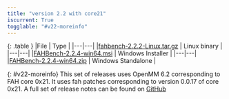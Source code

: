 ```yaml
---
title: "version 2.2 with core21"
iscurrent: True
togglable: "#v22-moreinfo"
---
```


{: .table }
|File | Type  |
|---|---|
|[fahbench-2.2.2-Linux.tar.gz](https://github.com/pandegroup/fahbench/releases/download/2.2.1/fahbench-2.2.2-Linux.tar.gz) | Linux binary |
|---|---|
|[FAHBench-2.2.4-win64.msi](https://github.com/pandegroup/fahbench/releases/download/2.2.1/FAHBench-2.2.4-win64.msi) | Windows Installer |
|---|---|
|[FAHBench-2.2.4-win64.zip](https://github.com/pandegroup/fahbench/releases/download/2.2.1/FAHBench-2.2.4-win64.zip) | Windows Standalone |

{: #v22-moreinfo}
This set of releases uses OpenMM 6.2 corresponding to FAH core 0x21. It
uses fah patches corresponding to version 0.0.17 of core 0x21. A full set
of release notes can be found on
[GitHub](https://github.com/pandegroup/fahbench/releases/tag/2.2.1)


